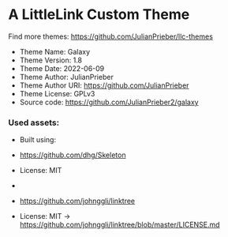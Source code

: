 # A LittleLink Custom Theme
Find more themes: https://github.com/JulianPrieber/llc-themes
                                                                                                                                                                         
*	Theme Name: Galaxy
*	Theme Version: 1.8
*	Theme Date: 2022-06-09
*	Theme Author: JulianPrieber
*	Theme Author URI: https://github.com/JulianPrieber
*	Theme License: GPLv3
*	Source code: https://github.com/JulianPrieber2/galaxy


### Used assets:
* Built using:
* https://github.com/dhg/Skeleton
* License: MIT

*
* https://github.com/johnggli/linktree
* License: MIT -> https://github.com/johnggli/linktree/blob/master/LICENSE.md
